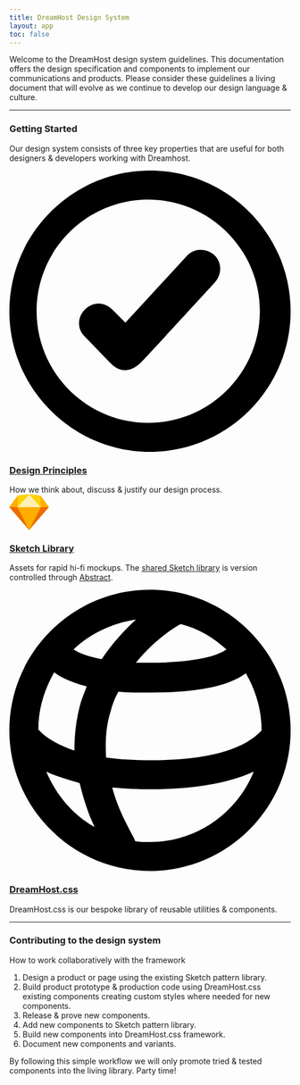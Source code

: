 ```yaml
---
title: DreamHost Design System
layout: app
toc: false
---
```


<p class="t-4">Welcome to the DreamHost design system guidelines. This documentation offers the design specification and components to implement our communications and products. Please consider these guidelines a living document that will evolve as we continue to develop our design language &amp; culture.</p>

<hr />

<h3 class="m-bottom-4">Getting Started</h3>

<p>Our design system consists of three key properties that are useful for both designers &amp; developers working with Dreamhost.</p>

<div class="Card__wrapper Grid--auto">
	<div class="Card bg-c-g100 p-4 u-border-radius m-bottom-0">
	<svg class="Icon Icon--size-4 w-100 t-center m-bottom-4 t-c-b300" xmlns="http://www.w3.org/2000/svg" viewBox="0 0 32 32"><path d="M20.2 9.7l-7 7.6-1.5-1.5c-.9-.9-2.2-.9-3.1 0-.9.9-.9 2.3 0 3.1l2.7 2.8.4.4c1.7 1.5 3.2-.2 3.4-.4.1-.1 2.8-3 8.3-9 .8-.9.8-2.3-.1-3.1-.9-.8-2.3-.8-3.1.1z"></path><path d="M16 0C7.2 0 0 7.2 0 16s7.2 16 16 16 16-7.2 16-16S24.8 0 16 0zm-.2 28.7C8.8 28.7 3.1 23 3.1 16S8.8 3.3 15.8 3.3c7 0 12.7 5.7 12.7 12.7s-5.7 12.7-12.7 12.7z"></path></svg>
		<h3 class="m-bottom-2"><a href="{{site.baseurl}}/design/guidelines">Design Principles</a></h3>
		How we think about, discuss &amp; justify our design process.
	</div>
	<div class="Card bg-c-g100 p-4 u-border-radius m-bottom-0">
		<svg style="height:64px;" class="w-100 t-center m-bottom-4" xmlns="http://www.w3.org/2000/svg" viewBox="0 0 231 209"><style>.st0{fill:#ffae00}</style><path class="st0" d="M115.5 209L0 74.8 50 7l65.5-7L181 7l50 67.8L115.5 209z"/><path d="M115.5 209L0 74.8h231L115.5 209z" fill="#ec6c00"/><path class="st0" d="M115.5 209L46.8 74.8h137.5L115.5 209z"/><path d="M115.5 0L46.8 74.8h137.5L115.5 0z" fill="#ffefb4"/><path class="st0" d="M50 7L24.3 41.1 0 74.8h47.2L50 7zm131 0l25.7 34.1L231 74.8h-47.2L1817z"/><path d="M50 7l-3.3 67.8L115.5 0 50 7zm131 0l3.3 67.8L115.5 0 181 7z" fill="#fed305"/></svg>
		<h3 class="m-bottom-2"><a href="{{site.baseurl}}/sketch">Sketch Library</a></h3>
		<p>Assets for rapid hi-fi mockups. The <a href="https://blog.goabstract.com/sketch-libraries-abstract-linked-libraries-4c73c10750d0" target="_blank">shared Sketch library</a> is version controlled through <a href="https://www.goabstract.com/" target="_blank">Abstract</a>.</p>
	</div>
	<div class="Card bg-c-g100 p-4 u-border-radius m-bottom-0">
	<svg class="Icon Icon--size-4 w-100 t-center m-bottom-4 t-c-b300" xmlns="http://www.w3.org/2000/svg" viewBox="0 0 32 32" enable-background="new 0 0 32 32"><defs><filter id="a" filterUnits="userSpaceOnUse" x="0" y="0" width="32" height="32"><feColorMatrix values="1 0 0 0 0 0 1 0 0 0 0 0 1 0 0 0 0 0 1 0"></feColorMatrix></filter></defs><mask maskUnits="userSpaceOnUse" x="0" y="0" width="32" height="32" id="b"><path fill="#fff" d="M0 0h32v32H0z" filter="url(#a)"></path></mask><path d="M16 28.7c-.6 0-1.1 0-1.7-.1 0-.1-.1-.2-.1-.3-1.1-2-2-3.9-2.5-5.8 1.4.1 2.8.2 4.4.2 5 0 8.8-.7 11.7-2-1.9 4.7-6.5 8-11.8 8m-11.8-8c1.1.5 2.4.9 3.8 1.3.4 1.7.9 3.3 1.7 5-2.5-1.4-4.4-3.7-5.5-6.3m7.3-6.8c.2-.8.5-1.6.9-2.3 1.1.1 2.3.1 3.7.1 5.2 0 8.8-.7 10.8-2.2 1.1 1.9 1.8 4.1 1.8 6.5-2 2.2-6.2 3.4-12.6 3.4-1.9 0-3.6-.1-5.1-.3-.1-1.9 0-3.6.5-5.2m-1-6c-1.6-.3-2.6-.7-3.2-1.1 1.9-1.8 4.4-3 7.1-3.4-1.3 1.2-2.7 2.7-3.9 4.5m14.2-1.1c-1 .7-3.4 1.5-8.7 1.5h-1.6c2.1-2.6 4.5-4.1 5.1-4.4 2 .5 3.8 1.6 5.2 2.9M3.3 15.9c0-2.4.7-4.6 1.8-6.5.9.7 2.2 1.2 3.7 1.6-.2.6-.5 1.2-.7 1.9-.5 1.8-.7 3.6-.7 5.4-1.7-.6-3.1-1.3-4.1-2.4M16 0C7.2 0 0 7.2 0 16s7.2 16 16 16 16-7.2 16-16S24.8 0 16 0" mask="url(#b)">&lt;/svg&gt;
</path></svg>
		<h3 class="m-bottom-2"><a href="{{site.baseurl}}/product">DreamHost.css</a></h3>
		<p>DreamHost.css is our bespoke library of reusable utilities &amp; components.</p>
	</div>
</div>

<hr />

<h3 class="m-bottom-4">Contributing to the design system</h3>

<p>How to work collaboratively with the framework</p>

<ol class="m-bottom-3">
	<li>Design a product or page using the existing Sketch pattern library.</li>
	<li>Build product prototype &amp; production code using DreamHost.css existing components creating custom styles where needed for new components.</li>
	<li>Release &amp; prove new components.</li>
	<li>Add new components to Sketch pattern library.</li>
	<li>Build new components into DreamHost.css framework.</li>
	<li>Document new components and variants.</li>
</ol>

<p>By following this simple workflow we will only promote tried &amp; tested components into the living library. Party time!</p>